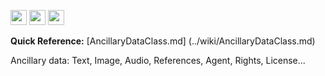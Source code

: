 <img src='http://img585.imageshack.us/img585/4808/optional.jpg' width='26' height='24' /> <img src='http://imageshack.us/a/img16/5397/multipleg.jpg' width='26' height='24' /> <img src='http://img19.imageshack.us/img19/4356/infinitol.jpg' width='26' height='24' />

<b>Quick Reference:</b> [AncillaryDataClass.md] (../wiki/AncillaryDataClass.md)

Ancillary data: Text, Image, Audio, References, Agent, Rights, License...
